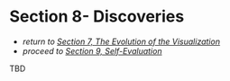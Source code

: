 # Section 8- Discoveries

* *return to [Section 7, The Evolution of the Visualization](evolution.md)*
* *proceed to [Section 9, Self-Evaluation](evaluation.md)*

TBD
